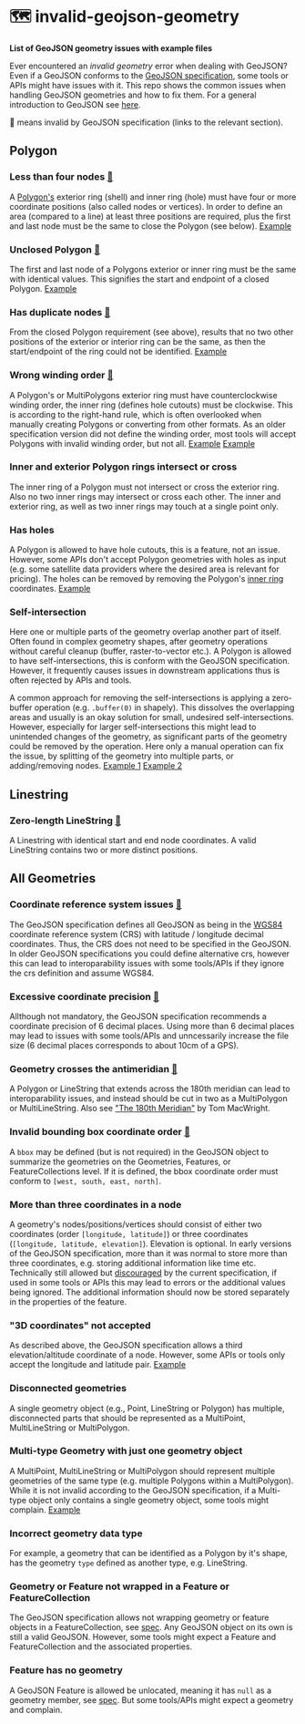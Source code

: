 # 🗺️ invalid-geojson-geometry

**List of GeoJSON geometry issues with example files**

Ever encountered an *invalid geometry* error when dealing with GeoJSON? Even if a GeoJSON conforms to the
[GeoJSON specification](https://www.rfc-editor.org/rfc/rfc7946), some tools or APIs might have issues with it.
This repo shows the common issues when handling GeoJSON geometries and how to fix them.
For a general introduction to GeoJSON see [here](https://macwright.com/2015/03/23/geojson-second-bite.html).

📝 means invalid by GeoJSON specification (links to the relevant section).

## Polygon

### Less than four nodes [📝](https://www.rfc-editor.org/rfc/rfc7946#section-3.1.6)
A [Polygon's](https://macwright.com/2015/03/23/geojson-second-bite.html#polygons) exterior ring (shell) and
inner ring (hole) must have four or more coordinate positions (also called nodes or vertices). In order to define an
area (compared to a line) at least three positions are required, plus the first and last node must be the same to close
the Polygon (see below).
[Example](polygon/polygon_less_than_four_nodes.geojson)

### Unclosed Polygon [📝](https://www.rfc-editor.org/rfc/rfc7946#section-3.1.6)
The first and last node of a Polygons exterior or inner ring must be the same with identical values. This signifies the
start and endpoint of a closed Polygon. 
[Example](polygon/polygon_unclosed_polygon.geojson)

### Has duplicate nodes [📝](https://www.rfc-editor.org/rfc/rfc7946#section-3.1.6)
From the closed Polygon requirement (see above), results that no two other positions of the exterior or interior
ring can be the same, as then the start/endpoint of the ring could not be identified. 
[Example](polygon/polygon_has_duplicate_nodes.geojson)

### Wrong winding order [📝](https://www.rfc-editor.org/rfc/rfc7946#section-3.1.6)
A Polygon's or MultiPolygons exterior ring must have counterclockwise winding order, the inner ring (defines hole cutouts) must be
clockwise. This is according to the right-hand rule, which is often overlooked when manually creating Polygons or converting from other formats.
As an older specification version did not define the winding order, most tools will accept Polygons with invalid winding
order, but not all. 
[Example](polygon/polygon_exterior_ring_not_counterclockwise_winding_order.geojson)
[Example](polygon/polygon_inner_ring_not_clockwise_winding_order.geojson)

### Inner and exterior Polygon rings intersect or cross
The inner ring of a Polygon must not intersect or cross the exterior ring. Also no two inner rings
may intersect or cross each other. The inner and exterior ring, as well as two inner rings may touch at a single point
only.

### Has holes
A Polygon is allowed to have hole cutouts, this is a feature, not an issue. However, some APIs don't accept
Polygon geometries with holes as input (e.g. some satellite data providers where the desired area is relevant for
pricing). The holes can be removed by removing the
Polygon's [inner ring](https://macwright.com/2015/03/23/geojson-second-bite.html#polygons) coordinates. 
[Example](polygon/polygon_has_holes.geojson)

### Self-intersection
Here one or multiple parts of the geometry overlap another part of itself. Often found in complex geometry shapes,
after geometry operations without careful cleanup (buffer, raster-to-vector etc.).
A Polygon is allowed to have self-intersections, this is conform with the GeoJSON specification. However, it frequently
causes issues in downstream applications thus is often rejected by APIs and tools.

A common approach for removing the self-intersections is applying a zero-buffer operation (e.g. `.buffer(0)` in
shapely). This dissolves the overlapping areas and usually is an okay solution for small, undesired self-intersections.
However, especially for larger self-intersections this might lead to unintended changes of the geometry, as significant
parts of the geometry could be removed by the operation. Here only a manual operation can fix the issue, by splitting of
the geometry into multiple parts, or adding/removing nodes.
[Example 1](polygon/polygon_selfintersection_small.geojson) 
[Example 2](polygon/polygon_selfintersection_large.geojson)

## Linestring

### Zero-length LineString [📝](https://www.rfc-editor.org/rfc/rfc7946#section-3.1.4)
A Linestring with identical start and end node coordinates. A valid LineString contains two or more distinct positions.

## All Geometries

### Coordinate reference system issues [📝](https://www.rfc-editor.org/rfc/rfc7946#section-4)
The GeoJSON specification defines all GeoJSON as being in
the [WGS84](https://de.wikipedia.org/wiki/World_Geodetic_System_1984)
coordinate reference system (CRS) with latitude / longitude decimal coordinates. Thus, the CRS does not need to be
specified in the GeoJSON. In older GeoJSON specifications you could define alternative crs, however this can lead to
interoparability issues with some tools/APIs if they ignore the crs definition and assume WGS84.

### Excessive coordinate precision [📝](https://www.rfc-editor.org/rfc/rfc7946#section-11.2)
Allthough not mandatory, the GeoJSON specification recommends a coordinate precision of 6 decimal places. Using more
than 6 decimal places may lead to issues with some tools/APIs and unncessarily increase the file size (6 decimal places
corresponds to about 10cm of a GPS).

### Geometry crosses the antimeridian [📝](https://www.rfc-editor.org/rfc/rfc7946#section-3.1.9)
A Polygon or LineString that extends across the 180th meridian can lead to interoparability issues, and instead
should be cut in two as a MultiPolygon or MultiLineString. Also
see ["The 180th Meridian"](https://macwright.com/2016/09/26/the-180th-meridian.html) by Tom MacWright.

### Invalid bounding box coordinate order [📝](https://www.rfc-editor.org/rfc/rfc7946#section-3)
A `bbox` may be defined (but is not required) in the GeoJSON object to summarize the geometries on the Geometries,
Features, or FeatureCollections level. If it is defined, the bbox coordinate order must conform
to `[west, south, east, north]`.

### More than three coordinates in a node
A geometry's nodes/positions/vertices should consist of either two coordinates (order `[longitude, latitude]`) or three
coordinates (`[longitude, latitude, elevation]`). Elevation is optional. In early versions of the GeoJSON specification,
more than it was normal to store more than three coordinates, e.g. storing additional information like time etc. Technically still
allowed but [discouraged](https://www.rfc-editor.org/rfc/rfc7946#section-3.1.1) by the current specification, if used in some
tools or APIs this may lead to errors or the additional values being ignored. The additional information should now be stored
separately in the properties of the feature.

### "3D coordinates" not accepted
As described above, the GeoJSON specification allows a third elevation/altitude coordinate of a node. However, some APIs
or tools only accept the longitude and latitude pair.
[Example](all_types/3d_coordinates.geojson)

### Disconnected geometries
A single geometry object (e.g., Point, LineString or Polygon) has multiple, disconnected parts that should be
represented as a MultiPoint, MultiLineString or MultiPolygon.

### Multi-type Geometry with just one geometry object
A MultiPoint, MultiLineString or MultiPolygon should represent multiple geometries of the same type
(e.g. multiple Polygons within a MultiPolygon). While it is not invalid according to the GeoJSON specification, if
a Multi-type object only contains a single geometry object, some tools might complain.
[Example](all_types/multitype_geometry_with_just_one_geometry.geojson)

### Incorrect geometry data type
For example, a geometry that can be identified as a Polygon by it's shape, has the geometry `type` defined as another
type, e.g. LineString.

### Geometry or Feature not wrapped in a Feature or FeatureCollection

The GeoJSON specification allows not wrapping geometry or feature objects in a FeatureCollection,
see [spec](https://www.rfc-editor.org/rfc/rfc7946#section-2). Any GeoJSON object on its own is still a valid GeoJSON. 
However, some tools might expect a Feature and FeatureCollection and the associated properties.

### Feature has no geometry
A GeoJSON Feature is allowed be unlocated, meaning it has `null` as a geometry member, see
[spec](https://www.rfc-editor.org/rfc/rfc7946#section-3.2). But some tools/APIs might expect a geometry and complain.
